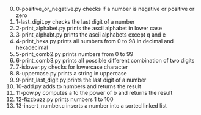 0. 0-positive_or_negative.py checks if a number is negative or positive or zero
1. 1-last_digit.py checks the last digit of a number
2. 2-print_alphabet.py prints the ascii alphabet in lower case
3. 3-print_alphabt.py prints the ascii alphabets except q and e
4. 4-print_hexa.py prints all numbers from 0 to 98 in decimal and hexadecimal
5. 5-print_comb2.py prints numbers from 0 to 99
6. 6-print_comb3.py prints all possible different combination of two digits
7. 7-islower.py checks for lowercase character
8. 8-uppercase.py prints a string in uppercase
9. 9-print_last_digit.py prints the last digit of a number
10. 10-add.py adds to numbers and returns the result
11. 11-pow.py computes a to the power of b and returns the result
12. 12-fizzbuzz.py prints numbers 1 to 100
13. 13-insert_number.c inserts a number into a sorted linked list
